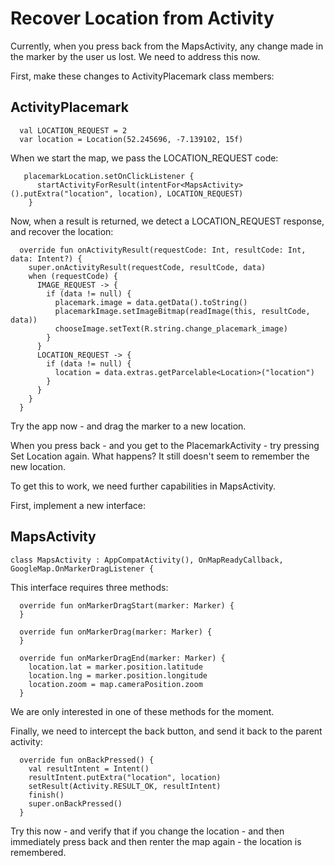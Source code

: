 # Recover Location from Activity

Currently, when you press back from the MapsActivity, any change made in the marker by the user us lost. We need to address this now.

First, make these changes to ActivityPlacemark class members:

## ActivityPlacemark

~~~
  val LOCATION_REQUEST = 2
  var location = Location(52.245696, -7.139102, 15f)
~~~

When we start the map, we pass the LOCATION_REQUEST  code:

~~~
   placemarkLocation.setOnClickListener {
      startActivityForResult(intentFor<MapsActivity>().putExtra("location", location), LOCATION_REQUEST)
    }
~~~

Now, when a result is returned, we detect a LOCATION_REQUEST response, and recover the location:

~~~
  override fun onActivityResult(requestCode: Int, resultCode: Int, data: Intent?) {
    super.onActivityResult(requestCode, resultCode, data)
    when (requestCode) {
      IMAGE_REQUEST -> {
        if (data != null) {
          placemark.image = data.getData().toString()
          placemarkImage.setImageBitmap(readImage(this, resultCode, data))
          chooseImage.setText(R.string.change_placemark_image)
        }
      }
      LOCATION_REQUEST -> {
        if (data != null) {
          location = data.extras.getParcelable<Location>("location")
        }
      }
    }
  }
~~~

Try the app now - and drag the marker to a new location.

When you press back - and you get to the PlacemarkActivity - try pressing Set Location again. What happens? It still doesn't seem to remember the new location.

To get this to work, we need further capabilities in MapsActivity.

First, implement a new interface:

## MapsActivity

~~~
class MapsActivity : AppCompatActivity(), OnMapReadyCallback,  GoogleMap.OnMarkerDragListener {
~~~

This interface requires three methods:

~~~
  override fun onMarkerDragStart(marker: Marker) {
  }

  override fun onMarkerDrag(marker: Marker) {
  }

  override fun onMarkerDragEnd(marker: Marker) {
    location.lat = marker.position.latitude
    location.lng = marker.position.longitude
    location.zoom = map.cameraPosition.zoom
  }
~~~

We are only interested in one of these methods for the moment.

Finally, we need to intercept the back button, and send it back to the parent activity:

~~~
  override fun onBackPressed() {
    val resultIntent = Intent()
    resultIntent.putExtra("location", location)
    setResult(Activity.RESULT_OK, resultIntent)
    finish()
    super.onBackPressed()
  }
~~~

Try this now - and verify that if you change the location - and then immediately press back and then renter the map again - the location is remembered.





